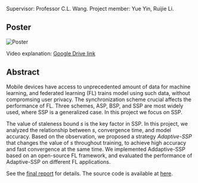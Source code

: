 Supervisor: Professor C.L. Wang. Project member: Yue Yin, Ruijie Li. 



## Poster

![Poster](./poster.jpg)

Video explanation: [Google Drive link](https://drive.google.com/file/d/1ovrO3CFNfnRV6PtwZc02XMLbqdsoWx5G/view?usp=sharing)



## Abstract

Mobile devices have access to unprecedented amount of data for machine learning, and federated learning (FL) trains model using such data, without compromsing user privacy. The synchronization scheme crucial affects the performance of FL. Three schemes, ASP, BSP, and SSP are most widely used, where SSP is a generalized case. In this project we focus on SSP.

The value of staleness bound *s* is the key factor in SSP. In this project, we analyzed the relationship between *s*, convergence time, and model accuracy. Based on the observation, we proposed a strategy *Adaptive-SSP* that changes the value of *s* throughout training, to achieve high accuracy and fast convergence at the same time. We implemented Addaptive-SSP based on an open-source FL framework, and evaluated the performance of Adaptive-SSP on different FL applications.

See the [final report](./Final_report.pdf) for details. The source code is available at [here](https://github.com/yinfredyue/flower).